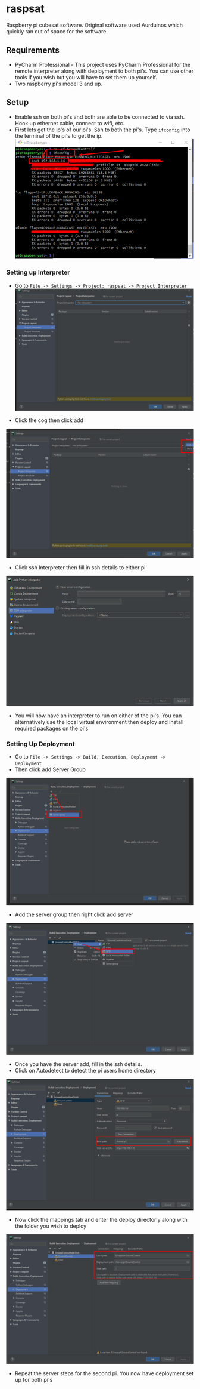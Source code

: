 # raspsat
Raspberry pi cubesat software. Original software used Aurduinos which quickly ran out of space for the software.
## Requirements

- PyCharm Professional - This project uses PyCharm Professional for the remote interpreter
 along with deployment to both pi's. You can use other tools if you wish but you will have to set them up yourself. 
- Two raspberry pi's model 3 and up.

## Setup

* Enable ssh on both pi's and both are able to be connected to via ssh. Hook up ethernet cable, connect to wifi, etc.
* First lets get the ip's of our pi's. Ssh to both the pi's. 
Type `ifconfig` into the terminal of the pi's to get the ip.
![Add Interpreter](./assets/images/find-ip.png)

### Setting up Interpreter

* Go to `File -> Settings -> Project: raspsat -> Project Interpreter`
![Add Interpreter](./assets/images/project-interpreter.png)

* Click the cog then click add

![Add Interpreter](./assets/images/add-interpreter.png)

* Click ssh Interpreter then fill in ssh details to either pi

![Add Interpreter](./assets/images/enter-ssh-intepreter-details.png)

* You will now have an interpreter to run on either of the pi's. You can alternatively use the local virtual environment
then deploy and install required packages on the pi's

### Setting Up Deployment
* Go to `File -> Settings -> Build, Execution, Deployment -> Deployment`
* Then click add Server Group

![Add Interpreter](./assets/images/add-server-group.png)

* Add the server group then right click add server

![Add Interpreter](./assets/images/add-server.png)

* Once you have the server add, fill in the ssh details.
* Click on Autodetect to detect the pi users home directory

![Add Interpreter](./assets/images/filled-details.png)

* Now click the mappings tab and enter the deploy directorly along with the folder you wish to deploy

![Add Interpreter](./assets/images/mappings.png)

* Repeat the server steps for the second pi. You now have deployment set up for both pi's